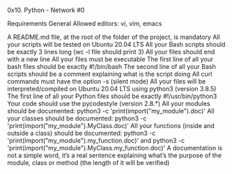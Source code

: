 0x10. Python - Network #0

Requirements General Allowed editors: vi, vim, emacs

A README.md file, at the root of the folder of the project, is mandatory All your scripts will be tested on Ubuntu 20.04 LTS All your Bash scripts should be exactly 3 lines long (wc -l file should print 3) All your files should end with a new line All your files must be executable The first line of all your bash files should be exactly #!/bin/bash The second line of all your Bash scripts should be a comment explaining what is the script doing All curl commands must have the option -s (silent mode) All your files will be interpreted/compiled on Ubuntu 20.04 LTS using python3 (version 3.8.5) The first line of all your Python files should be exactly #!/usr/bin/python3 Your code should use the pycodestyle (version 2.8.*) All your modules should be documented: python3 -c 'print(import("my_module").doc)' All your classes should be documented: python3 -c 'print(import("my_module").MyClass.doc)' All your functions (inside and outside a class) should be documented: python3 -c 'print(import("my_module").my_function.doc)' and python3 -c 'print(import("my_module").MyClass.my_function.doc)' A documentation is not a simple word, it’s a real sentence explaining what’s the purpose of the module, class or method (the length of it will be verified)

